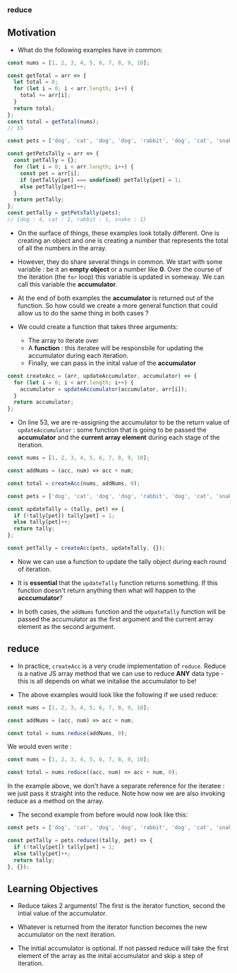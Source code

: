 ### reduce

## Motivation

- What do the following examples have in common:

```js
const nums = [1, 2, 3, 4, 5, 6, 7, 8, 9, 10];

const getTotal = arr => {
  let total = 0;
  for (let i = 0; i < arr.length; i++) {
    total += arr[i];
  }
  return total;
};
const total = getTotal(nums);
// 55
```

```js
const pets = ['dog', 'cat', 'dog', 'dog', 'rabbit', 'dog', 'cat', 'snake'];

const getPetsTally = arr => {
  const petTally = {};
  for (let i = 0; i < arr.length; i++) {
    const pet = arr[i];
    if (petTally[pet] === undefined) petTally[pet] = 1;
    else petTally[pet]++;
  }
  return petTally;
};
const petTally = getPetsTally(pets);
// {dog : 4, cat : 2, rabbit : 1, snake : 1}
```

- On the surface of things, these examples look totally different. One is creating an object and one is creating a number that represents the total of all the numbers in the array.

- However, they do share several things in common. We start with some variable : be it an **empty object** or a number like **0**. Over the course of the iteration (the `for` loop) this variable is updated in someway. We can call this variable the **accumulator**.

- At the end of both examples the **accumulator** is returned out of the function. So how could we create a more general function that could allow us to do the same thing in both cases ?

- We could create a function that takes three arguments:
  - The array to iterate over
  - A **function** : this iteratee will be responsbile for updating the accumulator during each iteration.
  - Finally, we can pass in the inital value of the **accumulator**

```js
const createAcc = (arr, updateAccumulator, accumulator) => {
  for (let i = 0; i < arr.length; i++) {
    accumulator = updateAccumulator(accumulator, arr[i]);
  }
  return accumulator;
};
```

- On line 53, we are re-assigning the accumulator to be the return value of `updateAccumulator` : some function that is going to be passed the **accumulator** and the **current array element** during each stage of the iteration.

```js
const nums = [1, 2, 3, 4, 5, 6, 7, 8, 9, 10];

const addNums = (acc, num) => acc + num;

const total = createAcc(nums, addNums, 0);
```

```js
const pets = ['dog', 'cat', 'dog', 'dog', 'rabbit', 'dog', 'cat', 'snake'];

const updateTally = (tally, pet) => {
  if (!tally[pet]) tally[pet] = 1;
  else tally[pet]++;
  return tally;
};

const petTally = createAcc(pets, updateTally, {});
```

- Now we can use a function to update the tally object during each round of iteration.

- It is **essential** that the `updateTally` function returns something. If this function doesn't return anything then what will happen to the **acccumulator**?

- In both cases, the `addNums` function and the `udpateTally` function will be passed the accumulator as the first argument and the current array element as the second argument.

## reduce

- In practice, `createAcc` is a very crude implementation of `reduce`. Reduce is a native JS array method that we can use to reduce **ANY** data type - this is all depends on what we initalise the accumulator to be!

- The above examples would look like the following if we used reduce:

```js
const nums = [1, 2, 3, 4, 5, 6, 7, 8, 9, 10];

const addNums = (acc, num) => acc + num;

const total = nums.reduce(addNums, 0);
```

We would even write :

```js
const nums = [1, 2, 3, 4, 5, 6, 7, 8, 9, 10];

const total = nums.reduce((acc, num) => acc + num, 0);
```

In the example above, we don't have a separate reference for the iteratee : we just pass it straight into the reduce. Note how now we are also invoking reduce as a method on the array.

- The second example from before would now look like this:

```js
const pets = ['dog', 'cat', 'dog', 'dog', 'rabbit', 'dog', 'cat', 'snake'];

const petTally = pets.reduce((tally, pet) => {
  if (!tally[pet]) tally[pet] = 1;
  else tally[pet]++;
  return tally;
}, {});
```

## Learning Objectives

- Reduce takes 2 arguments! The first is the iterator function, second the intial value of the accumulator.

- Whatever is returned from the iterator function becomes the new accumulator on the next iteration.

- The initial accumulator is optional. If not passed reduce will take the first element of the array as the inital accumulator and skip a step of iteration.